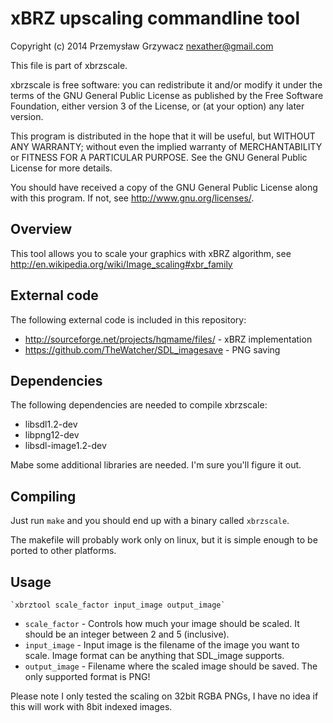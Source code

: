xBRZ upscaling commandline tool
===============================

Copyright (c) 2014 Przemysław Grzywacz <nexather@gmail.com>

This file is part of xbrzscale.

xbrzscale is free software: you can redistribute it and/or modify
it under the terms of the GNU General Public License as published by
the Free Software Foundation, either version 3 of the License, or
(at your option) any later version.

This program is distributed in the hope that it will be useful,
but WITHOUT ANY WARRANTY; without even the implied warranty of
MERCHANTABILITY or FITNESS FOR A PARTICULAR PURPOSE.  See the
GNU General Public License for more details.

You should have received a copy of the GNU General Public License
along with this program.  If not, see <http://www.gnu.org/licenses/>.



Overview
--------

This tool allows you to scale your graphics with xBRZ algorithm, see http://en.wikipedia.org/wiki/Image_scaling#xbr_family



External code
-------------

The following external code is included in this repository:

* http://sourceforge.net/projects/hqmame/files/ - xBRZ implementation
* https://github.com/TheWatcher/SDL_imagesave - PNG saving


Dependencies
------------

The following dependencies are needed to compile xbrzscale:

* libsdl1.2-dev
* libpng12-dev
* libsdl-image1.2-dev

Mabe some additional libraries are needed. I'm sure you'll figure it out.


Compiling
---------

Just run `make` and you should end up with a binary called `xbrzscale`.

The makefile will probably work only on linux, but it is simple enough to be ported to other platforms.


Usage
-----

	`xbrztool scale_factor input_image output_image`

* `scale_factor` - Controls how much your image should be scaled. It should be an integer between 2 and 5 (inclusive).
* `input_image` - Input image is the filename of the image you want to scale. Image format can be anything that SDL_image supports.
* `output_image` - Filename where the scaled image should be saved. The only supported format is PNG!

Please note I only tested the scaling on 32bit RGBA PNGs, I have no idea if this will work with 8bit indexed images.




